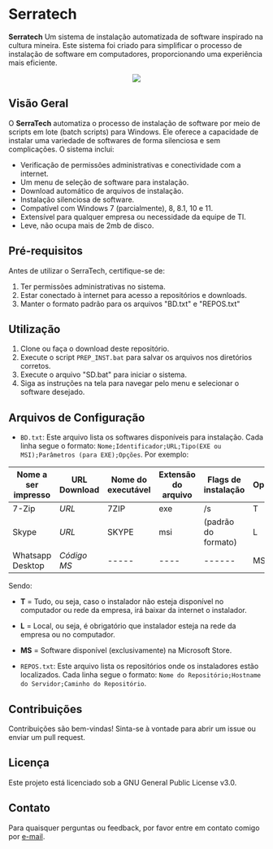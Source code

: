 # Serratech

**Serratech** Um sistema de instalação automatizada de software inspirado na cultura mineira. Este sistema foi criado para simplificar o processo de instalação de software em computadores, proporcionando uma experiência mais eficiente.

<p align="center">
  <img src="https://github.com/pigor12/serratech/blob/main/GIF.gif"/>
</p>

## Visão Geral

O **SerraTech** automatiza o processo de instalação de software por meio de scripts em lote (batch scripts) para Windows. Ele oferece a capacidade de instalar uma variedade de softwares de forma silenciosa e sem complicações. O sistema inclui:

- Verificação de permissões administrativas e conectividade com a internet.
- Um menu de seleção de software para instalação.
- Download automático de arquivos de instalação.
- Instalação silenciosa de software.
- Compatível com Windows 7 (parcialmente), 8, 8.1, 10 e 11.
- Extensível para qualquer empresa ou necessidade da equipe de TI.
- Leve, não ocupa mais de 2mb de disco.

## Pré-requisitos

Antes de utilizar o SerraTech, certifique-se de:

1. Ter permissões administrativas no sistema.
2. Estar conectado à internet para acesso a repositórios e downloads.
3. Manter o formato padrão para os arquivos "BD.txt" e "REPOS.txt"

## Utilização

1. Clone ou faça o download deste repositório.
2. Execute o script `PREP_INST.bat` para salvar os arquivos nos diretórios corretos.
3. Execute o arquivo "SD.bat" para iniciar o sistema.
4. Siga as instruções na tela para navegar pelo menu e selecionar o software desejado.

## Arquivos de Configuração

- `BD.txt`: Este arquivo lista os softwares disponíveis para instalação. Cada linha segue o formato: `Nome;Identificador;URL;Tipo(EXE ou MSI);Parâmetros (para EXE);Opções`. Por exemplo:

| Nome a ser impresso | URL Download | Nome do executável | Extensão do arquivo | Flags de instalação | Opções |
|---------------------|--------------|--------------------|---------------------|---------------------|--------|
| 7-Zip               |     *URL*    | 7ZIP               | exe                 | /s                  | T      |
| Skype               |     *URL*    | SKYPE              | msi                 | (padrão do formato) | L      |
| Whatsapp Desktop    | *Código MS*  | -----              | ----                | ------              | MS     |

Sendo:
- **T** = Tudo, ou seja, caso o instalador não esteja disponível no computador ou rede da empresa, irá baixar da internet o instalador.
- **L** = Local, ou seja, é obrigatório que instalador esteja na rede da empresa ou no computador.
- **MS** = Software disponível (exclusivamente) na Microsoft Store. 

- `REPOS.txt`: Este arquivo lista os repositórios onde os instaladores estão localizados. Cada linha segue o formato: `Nome do Repositório;Hostname do Servidor;Caminho do Repositório`.

## Contribuições
Contribuições são bem-vindas! Sinta-se à vontade para abrir um issue ou enviar um pull request.

## Licença
Este projeto está licenciado sob a GNU General Public License v3.0.

## Contato
Para quaisquer perguntas ou feedback, por favor entre em contato comigo por [e-mail](mailto:pedroigor.reis@outlook.com).
